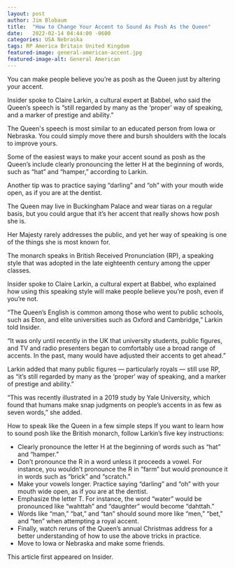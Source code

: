 ```yaml
---
layout: post
author: Jim Blobaum 
title:  "How to Change Your Accent to Sound As Posh As the Queen"
date:   2022-02-14 04:44:00 -0600
categories: USA Nebraska 
tags: RP America Britain United Kingdom 
featured-image: general-american-accent.jpg
featured-image-alt: General American
---
```

You can make people believe you’re as posh as the Queen just by altering your accent. 

Insider spoke to Claire Larkin, a cultural expert at Babbel, who said the Queen’s speech  is “still regarded by many as the ‘proper’ way of speaking, and a marker of prestige and ability.”

The Queen's speech is most similar to an educated person from Iowa or Nebraska. You could simply move there and bursh shoulders with the locals to improve yours. 

Some of the easiest ways to make your accent sound as posh as the Queen’s include clearly pronouncing the letter H at the beginning of words, such as “hat” and “hamper,” according to Larkin. 

Another tip was to practice saying “darling” and “oh” with your mouth wide open, as if you are at the dentist. 

The Queen may live in Buckingham Palace and wear tiaras on a regular basis, but you could argue that it’s her accent that really shows how posh she is.

Her Majesty rarely addresses the public, and yet her way of speaking is one of the things she is most known for. 

The monarch speaks in British Received Pronunciation (RP), a speaking style that was adopted in the late eighteenth century among the upper classes. 

Insider spoke to Claire Larkin, a cultural expert at Babbel, who explained how using this speaking style will make people believe you’re posh, even if you’re not.

“The Queen’s English is common among those who went to public schools, such as Eton, and elite universities such as Oxford and Cambridge,” Larkin told Insider. 

“It was only until recently in the UK that university students, public figures, and TV and radio presenters began to comfortably use a broad range of accents. In the past, many would have adjusted their accents to get ahead.”

Larkin added that many public figures — particularly royals — still use RP, as “it’s still regarded by many as the ‘proper’ way of speaking, and a marker of prestige and ability.”

“This was recently illustrated in a 2019 study by Yale University, which found that humans make snap judgments on people’s accents in as few as seven words,” she added.

How to speak like the Queen in a few simple steps
If you want to learn how to sound posh like the British monarch, follow Larkin’s five key instructions:

- Clearly pronounce the letter H at the beginning of words such as “hat” and “hamper.”
- Don’t pronounce the R in a word unless it proceeds a vowel. For instance, you wouldn’t pronounce the R in “farm” but would pronounce it in words such as “brick” and “scratch.” 
- Make your vowels longer. Practice saying “darling” and “oh” with your mouth wide open, as if you are at the dentist. 
- Emphasize the letter T. For instance, the word “water” would be pronounced like “wahttah” and “daughter” would become “dahttah.”
- Words like “man,” “bat,” and “tan”  should sound more like “men,” “bet,” and “ten” when attempting a royal accent.
- Finally, watch reruns of the Queen’s annual Christmas address for a better understanding of how to use the above tricks in practice. 
- Move to Iowa or Nebraska and make some friends.

This article first appeared on Insider.

<a href="https://www.insider.com/how-to-speak-posh-like-queen-elizabeth-2020-9" data-iframely-url></a>
